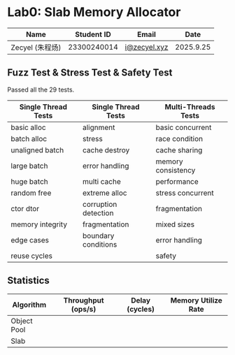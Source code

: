 # Lab0: Slab Memory Allocator

| Name            | Student ID  | Email        | Date      |
| --------------- | ----------- | ------------ | --------- |
| Zecyel (朱程炀) | 23300240014 | i@zecyel.xyz | 2025.9.25 |

## Fuzz Test & Stress Test & Safety Test

Passed all the 29 tests.

| Single Thread Tests | Single Thread Tests  | Multi-Threads Tests |
| ------------------- | -------------------- | ------------------- |
| basic alloc         | alignment            | basic concurrent    |
| batch alloc         | stress               | race condition      |
| unaligned batch     | cache destroy        | cache sharing       |
| large batch         | error handling       | memory consistency  |
| huge batch          | multi cache          | performance         |
| random free         | extreme alloc        | stress concurrent   |
| ctor dtor           | corruption detection | fragmentation       |
| memory integrity    | fragmentation        | mixed sizes         |
| edge cases          | boundary conditions  | error handling      |
| reuse cycles        |                      | safety              |

## Statistics

| Algorithm   | Throughput (ops/s) | Delay (cycles) | Memory Utilize Rate |
| ----------- | ------------------ | -------------- | ------------------- |
| Object Pool |                    |                |                     |
| Slab        |                    |                |                     |
